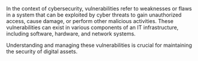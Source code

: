 In the context of cybersecurity, vulnerabilities refer to weaknesses or flaws in a system that can be exploited by cyber threats to gain unauthorized access, cause damage, or perform other malicious activities. These vulnerabilities can exist in various components of an IT infrastructure, including software, hardware, and network systems.

Understanding and managing these vulnerabilities is crucial for maintaining the security of digital assets.
